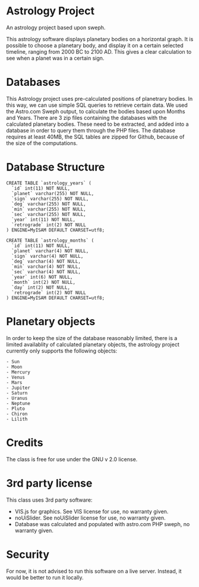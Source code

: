 # Astrology Project
An astrology project based upon sweph.

This astrology software displays planetary bodies on a horizontal graph. It is possible to choose a planetary body, and display it on a certain selected timeline, ranging from 2000 BC to 2100 AD. This gives a clear calculation to see when a planet was in a certain sign.

# Databases
This Astrology project uses pre-calculated positions of planetrary bodies. In this way, we can use simple SQL queries to retrieve certain data. We used the Astro.com Sweph output, to calculate the bodies based upon Months and Years. There are 3 zip files containing the databases with the calculated planetary bodies. These need to be extracted, and added into a database in order to query them through the PHP files. The database requires at least 40MB, the SQL tables are zipped for Github, because of the size of the computations.

# Database Structure

	CREATE TABLE `astrology_years` (
	  `id` int(11) NOT NULL,
	  `planet` varchar(255) NOT NULL,
	  `sign` varchar(255) NOT NULL,
	  `deg` varchar(255) NOT NULL,
	  `min` varchar(255) NOT NULL,
	  `sec` varchar(255) NOT NULL,
	  `year` int(11) NOT NULL,
	  `retrograde` int(2) NOT NULL
	) ENGINE=MyISAM DEFAULT CHARSET=utf8;

	CREATE TABLE `astrology_months` (
	  `id` int(11) NOT NULL,
	  `planet` varchar(4) NOT NULL,
	  `sign` varchar(4) NOT NULL,
	  `deg` varchar(4) NOT NULL,
	  `min` varchar(4) NOT NULL,
	  `sec` varchar(4) NOT NULL,
	  `year` int(6) NOT NULL,
	  `month` int(2) NOT NULL,
	  `day` int(2) NOT NULL,
	  `retrograde` int(2) NOT NULL
	) ENGINE=MyISAM DEFAULT CHARSET=utf8;

# Planetary objects

In order to keep the size of the database reasonably limited, there is a limited availablity of calculated planetary objects, the astrology project currently only supports the following objects: 

	- Sun
	- Moon
	- Mercury
	- Venus
	- Mars
	- Jupiter
	- Saturn
	- Uranus
	- Neptune
	- Pluto
	- Chiron
	- Lilith

# Credits
The class is free for use under the GNU v 2.0 license.

# 3rd party license
This class uses 3rd party software: 

- VIS.js for graphics. See VIS license for use, no warranty given.
- noUiSlider. See noUiSlider license for use, no warranty given.
- Database was calculated and populated with astro.com PHP sweph, no warranty given.

# Security
For now, it is not advised to run this software on a live server. Instead, it would be better to run it locally.
